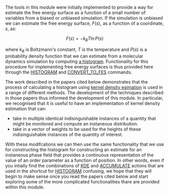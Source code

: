 The tools in this module were initially implemented to provide a way for estimate the free energy surface 
as a function of a small number of variables from a biased or unbiased simulation.  If the simulation is 
unbiased we can estimate the free energy surface, $F(s)$, as a function of a coordinate, $s$, as:

$$
F(s) = -k_B T \ln P(s) 
$$

where $k_B$ is Boltzmann's constant, $T$ is the temperature and $P(s)$ is a probability density function 
that we can estimate from a molecular dynamics simulation by computing [a histogram](https://en.wikipedia.org/wiki/Histogram).
Functionality for this procedure for implementing free energy surfaces is thus provided here through the
[HISTOGRAM](HISTOGRAM.md) and [CONVERT_TO_FES](CONVERT_TO_FES.md) commands.

The work described in the papers cited below demonstrates that the process of calculating a histogram using
[kernel density esimation](https://en.wikipedia.org/wiki/Kernel_density_estimation) is used in a range of different
methods. The development of the techniques described in those papers thus informed the development of this module.
In particular, we recognised that it is useful to have an implementation of kernel density estimation that can:

* take in multiple identical indisinguishable instances of a quantity that might be monitored and compute an instaneous distribution.
* take in a vector of weights to be used for the heights of these indisinguishable instances of the quantity of interest.

With these modifcations we can then use the same functionality that we use for constructing the histogram for constructing an estimate 
for an instaneous phase field that provides a continuous representation of the value of an order parameter as a function of position.
In other words, even if you intially find the combinations of [KDE](KDE.md) and [ACCUMULATE](ACCUMULATE.md) actions that are used in 
the shortcut for [HISTOGRAM](HISTOGRAM.md) confusing, we hope that they will begin to make sense once you read the papers cited below
and start exploring some of the more complicated functionalities thare are provided within this module. 
